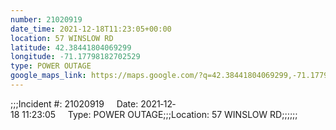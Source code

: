 ```yaml
---
number: 21020919
date_time: 2021-12-18T11:23:05+00:00
location: 57 WINSLOW RD
latitude: 42.38441804069299
longitude: -71.17798182702529
type: POWER OUTAGE
google_maps_link: https://maps.google.com/?q=42.38441804069299,-71.17798182702529
---
```


;;;Incident #: 21020919     Date: 2021‐12‐18 11:23:05     Type: POWER OUTAGE;;;Location: 57 WINSLOW RD;;;;;;
